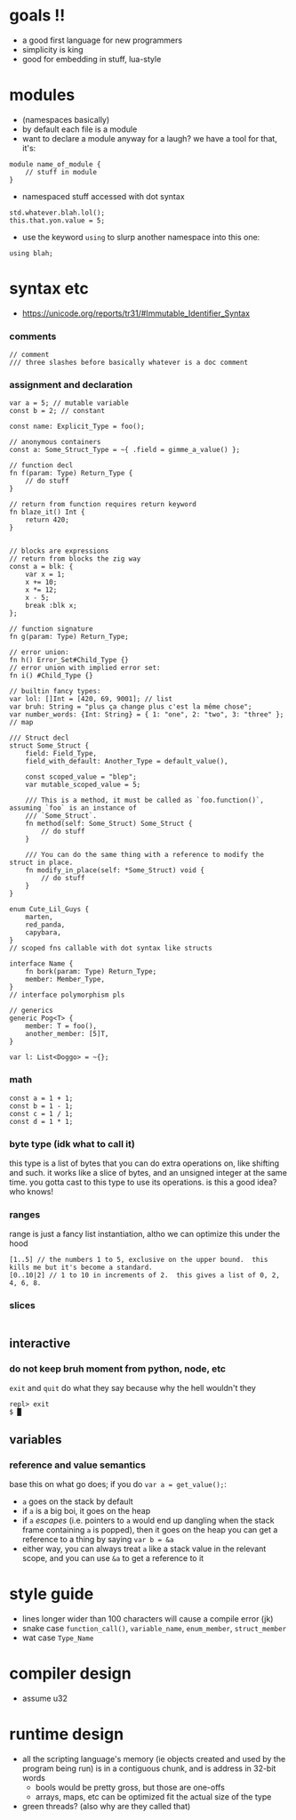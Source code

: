 # goals !!
- a good first language for new programmers
- simplicity is king
- good for embedding in stuff, lua-style
# modules
- (namespaces basically)
- by default each file is a module
- want to declare a module anyway for a laugh?  we have a tool for that, it's:
```
module name_of_module {
    // stuff in module
}
```
- namespaced stuff accessed with dot syntax
```
std.whatever.blah.lol();
this.that.yon.value = 5;
```
- use the keyword `using` to slurp another namespace into this one:
```
using blah;
```
# syntax etc
- https://unicode.org/reports/tr31/#Immutable_Identifier_Syntax
### comments
```
// comment
/// three slashes before basically whatever is a doc comment
```
### assignment and declaration
```
var a = 5; // mutable variable
const b = 2; // constant

const name: Explicit_Type = foo();

// anonymous containers
const a: Some_Struct_Type = ~{ .field = gimme_a_value() };

// function decl
fn f(param: Type) Return_Type {
    // do stuff
}

// return from function requires return keyword
fn blaze_it() Int {
    return 420;
}


// blocks are expressions
// return from blocks the zig way
const a = blk: {
    var x = 1;
    x += 10;
    x *= 12;
    x - 5;
    break :blk x;
};

// function signature
fn g(param: Type) Return_Type;

// error union:
fn h() Error_Set#Child_Type {}
// error union with implied error set:
fn i() #Child_Type {}

// builtin fancy types:
var lol: []Int = [420, 69, 9001]; // list
var bruh: String = "plus ça change plus c'est la même chose";
var number_words: {Int: String} = { 1: "one", 2: "two", 3: "three" }; // map

/// Struct decl
struct Some_Struct {
    field: Field_Type,
    field_with_default: Another_Type = default_value(),

    const scoped_value = "blep";
    var mutable_scoped_value = 5;

    /// This is a method, it must be called as `foo.function()`, assuming `foo` is an instance of
    /// `Some_Struct`.
    fn method(self: Some_Struct) Some_Struct {
        // do stuff
    }

    /// You can do the same thing with a reference to modify the struct in place.
    fn modify_in_place(self: *Some_Struct) void {
        // do stuff
    }
}

enum Cute_Lil_Guys {
    marten,
    red_panda,
    capybara,
}
// scoped fns callable with dot syntax like structs

interface Name {
    fn bork(param: Type) Return_Type;
    member: Member_Type,
}
// interface polymorphism pls

// generics
generic Pog<T> {
    member: T = foo(),
    another_member: [5]T,
}

var l: List<Doggo> = ~{};
```
### math
```
const a = 1 + 1;
const b = 1 - 1;
const c = 1 / 1;
const d = 1 * 1;
```
### byte type (idk what to call it)
this type is a list of bytes that you can do extra operations on, like shifting and such.
it works like a slice of bytes, and an unsigned integer at the same time.
you gotta cast to this type to use its operations.
is this a good idea?  who knows!
### ranges
range is just a fancy list instantiation, altho we can optimize this under the hood
```
[1..5] // the numbers 1 to 5, exclusive on the upper bound.  this kills me but it's become a standard.
[0..10|2] // 1 to 10 in increments of 2.  this gives a list of 0, 2, 4, 6, 8.
```
### slices
```
```

## interactive
### do not keep bruh moment from python, node, etc
`exit` and `quit` do what they say because why the hell wouldn't they
```
repl> exit
$ █
```
## variables
### reference and value semantics
base this on what go does; if you do `var a = get_value();`:
- `a` goes on the stack by default
- if `a` is a big boi, it goes on the heap
- if `a` _escapes_ (i.e. pointers to `a` would end up dangling when the stack frame containing `a` is popped), then it goes on the heap
you can get a reference to a thing by saying `var b = &a`
- either way, you can always treat `a` like a stack value in the relevant scope, and you can use `&a` to get a reference to it
# style guide
- lines longer wider than 100 characters will cause a compile error (jk)
- snake case `function_call()`, `variable_name`, `enum_member`, `struct_member`
- wat case `Type_Name`

# compiler design
- assume u32
# runtime design
- all the scripting language's memory (ie objects created and used by the program being run) is in a contiguous chunk, and is address in 32-bit words
    - bools would be pretty gross, but those are one-offs
    - arrays, maps, etc can be optimized fit the actual size of the type
- green threads?  (also why are they called that)
